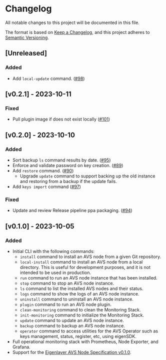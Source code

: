 # Changelog

All notable changes to this project will be documented in this file.

The format is based on [Keep a Changelog](https://keepachangelog.com/en/1.0.0/),
and this project adheres to [Semantic Versioning](https://semver.org/spec/v2.0.0.html).

## [Unreleased]

### Added

- Add `local-update` command. ([#98](https://github.com/NethermindEth/eigenlayer/pull/98))

## [v0.2.1] - 2023-10-11 

### Fixed

- Pull plugin image if does not exist locally ([#101](https://github.com/NethermindEth/eigenlayer/pull/101))

## [v0.2.0] - 2023-10-10

### Added

- Sort backup `ls` command results by date. ([#95](https://github.com/NethermindEth/eigenlayer/pull/95))
- Enforce and validate password on key creation. ([#89](https://github.com/NethermindEth/eigenlayer/pull/89))
- Add `restore` command. ([#90](https://github.com/NethermindEth/eigenlayer/pull/90))
  - Upgrade `update` command to support backing up the old instance and restoring from a backup if the update fails.
- Add `keys import` command  ([#97](https://github.com/NethermindEth/eigenlayer/pull/97))

### Fixed

- Update and review Release pipeline ppa packaging. ([#94](https://github.com/NethermindEth/eigenlayer/pull/94))

## [v0.1.0] - 2023-10-05

### Added

- Initial CLI with the following commands:
  - `install` command to install an AVS node from a given Git repository.
  - `local-install` command to install an AVS node from a local directory. This is useful for development purposes, and it is not intended to be used in production.
  - `run` command to run an AVS node instance that has been installed.
  - `stop` command to stop an AVS node instance.
  - `ls` command to list the installed AVS nodes and their status.
  - `logs` command to show the logs of an AVS node instance.
  - `uninstall` command to uninstall an AVS node instance.
  - `plugin` command to run an AVS node plugin.
  - `clean-monitoring` command to clean the Monitoring Stack.
  - `init-monitoring` command to initialize the Monitoring Stack.
  - `update` command to update an AVS node instance.
  - `backup` command to backup an AVS node instance.
  - `operator` command to access utilities for the AVS Operator such as keys management, status, register, etc, using eigenSDK.
- Full operational monitoring stack with Prometheus, Node Exporter, and Grafana.
- Support for the [Eigenlayer AVS Node Specification v0.1.0](https://eigen.nethermind.io/).

<!-- ### Fixed -->

<!-- ### Changed -->

<!-- ### Removed -->
